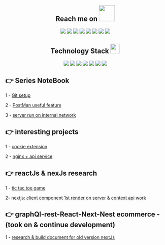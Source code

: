 <h2 align="center">Reach me on <img src="https://media.giphy.com/media/mGcNjsfWAjY5AEZNw6/giphy.gif" width="50"></h2>
<p align="center">
<img src="https://img.shields.io/badge/-JavaScript-black?style=flat-square&logo=javascript"/>
<img src="https://img.shields.io/badge/-Nodejs-black?style=flat-square&logo=Node.js"/>
<img src="https://img.shields.io/badge/-Expressjs-black?style=flat-square&logo=Express.js"/>
<img src="https://img.shields.io/badge/-React-black?style=flat-square&logo=react"/>
<img src="https://img.shields.io/badge/-MongoDB-black?style=flat-square&logo=mongodb"/>
<img src="https://img.shields.io/badge/-MySQL-black?style=flat-square&logo=mysql"/>
<img src="https://img.shields.io/badge/-Git-black?style=flat-square&logo=git"/>
<img src="https://img.shields.io/badge/-GitHub-black?style=flat-square&logo=github"/>
</p>

<p align="center">
<h2 align="center">Technology Stack <img src="https://media.giphy.com/media/WUlplcMpOCEmTGBtBW/giphy.gif" width="30"></h2>

<p align="center">
<img src="https://img.shields.io/badge/C-00599C?style=flat-square&logo=c&logoColor=white"/>
<img src="https://img.shields.io/badge/-java-E34A86?style=flat-square&logo=java"/>
<img src="https://img.shields.io/badge/-C++-00599C?style=flat-square&logo=c"/>
<img src="https://img.shields.io/badge/-HTML5-E34F26?style=flat-square&logo=html5&logoColor=white"/>
<img src="https://img.shields.io/badge/-CSS3-1572B6?style=flat-square&logo=css3"/>
<img src="https://img.shields.io/badge/-Bootstrap-563D7C?style=flat-square&logo=bootstrap"/>
<img src="https://img.shields.io/badge/-Heroku-430098?style=flat-square&logo=heroku"/>
</p>

## 👉 Series NoteBook

1 - [Git setup](https://github.com/nmp2k/notebook/tree/master/git)

2 - [PostMan useful feature](https://github.com/nmp2k/notebook/tree/master/postman)

3 - [server run on internal network ](https://github.com/nmp2k/notebook/tree/master/internal-network)

## 👉 interesting projects

1 - [cookie extension](https://github.com/nmp2k/edit-cookie-extension)

2 - [nginx + api service](https://github.com/nmp2k/nginx-node-backend)

## 👉 reactJs & nexJs research

1 - [tic tac toe game](https://github.com/nmp2k/react-tik-tak-toe)

2- [nextjs: client component 1st render on server & context api work](https://github.com/nmp2k/nextjs-ccp-context-api-actually-work)

## 👉 graphQl-rest-React-Next-Nest ecommerce - (took on & continue development)

1 - [research & build document for old version nextJs](https://github.com/nmp2k/nextJs-v13.5.6-doc)


